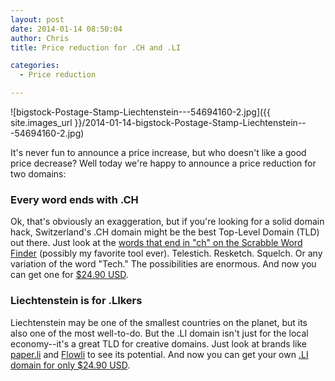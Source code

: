 ```yaml
---
layout: post
date: 2014-01-14 08:50:04
author: Chris
title: Price reduction for .CH and .LI

categories:
  - Price reduction

---
```


![bigstock-Postage-Stamp-Liechtenstein---54694160-2.jpg]({{ site.images_url }}/2014-01-14-bigstock-Postage-Stamp-Liechtenstein---54694160-2.jpg)

<!-- excerpt -->

It's never fun to announce a price increase, but who doesn't like a good price decrease? Well today we're happy to announce a price reduction for two domains:

<!-- /excerpt -->

### Every word ends with .CH

Ok, that's obviously an exaggeration, but if you're looking for a solid domain hack, Switzerland's .CH domain might be the best Top-Level Domain (TLD) out there. Just look at the [words that end in "ch" on the Scrabble Word Finder](http://www.scrabblefinder.com/ends-with/ch/) (possibly my favorite tool ever). Telestich. Resketch. Squelch. Or any variation of the word "Tech." The possibilities are enormous. And now you can get one for [$24.90 USD](https://iwantmyname.com/domains/ch-swiss-domain-name-registration-for-switzerland).

### Liechtenstein is for .LIkers

Liechtenstein may be one of the smallest countries on the planet, but its also one of the most well-to-do. But the .LI domain isn't just for the local economy--it's a great TLD for creative domains. Just look at brands like [paper.li](http://paper.li) and [Flowli](http://flow.li) to see its potential. And now you can get your own [.LI domain for only $24.90 USD](https://iwantmyname.com/domains/li-liechtensteiner-domain-name-registration-for-liechtenstein).
